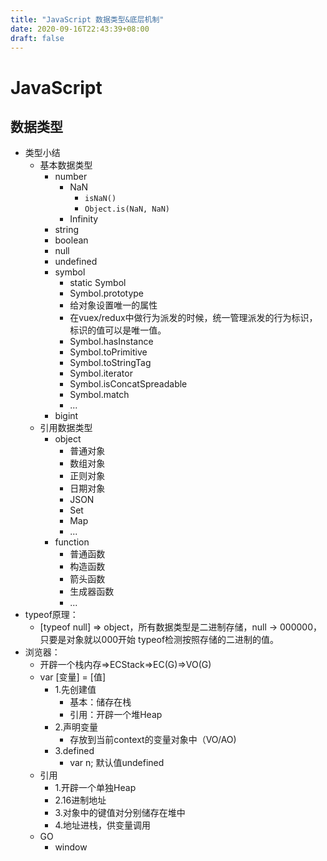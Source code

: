 ```yaml
---
title: "JavaScript 数据类型&底层机制"
date: 2020-09-16T22:43:39+08:00
draft: false
---
```

# JavaScript

##  数据类型
+ 类型小结
  - 基本数据类型
     + number
        - NaN
          * `isNaN()`
          * `Object.is(NaN, NaN)`
        - Infinity
    + string
    + boolean
    + null
    + undefined
    + symbol
        - static Symbol
        - Symbol.prototype
        - 给对象设置唯一的属性
        - 在vuex/redux中做行为派发的时候，统一管理派发的行为标识，标识的值可以是唯一值。
        - Symbol.hasInstance
        - Symbol.toPrimitive
        - Symbol.toStringTag
        - Symbol.iterator
        - Symbol.isConcatSpreadable
        - Symbol.match
        - ...
    + bigint
  - 引用数据类型
    + object
        - 普通对象
        - 数组对象
        - 正则对象
        - 日期对象
        - JSON
        - Set
        - Map
        - ...
    + function
        - 普通函数
        - 构造函数
        - 箭头函数
        - 生成器函数
        - ...
+ typeof原理：
  - [typeof null] => object，所有数据类型是二进制存储，null -> 000000，只要是对象就以000开始 typeof检测按照存储的二进制的值。
+ 浏览器：
  - 开辟一个栈内存=>ECStack=>EC(G)=>VO(G)
  - var [变量] = [值]
     * 1.先创建值
         + 基本：储存在栈
         + 引用：开辟一个堆Heap
     * 2.声明变量
         + 存放到当前context的变量对象中（VO/AO)
     * 3.defined
         + var n; 默认值undefined
  - 引用
     * 1.开辟一个单独Heap
     * 2.16进制地址
     * 3.对象中的键值对分别储存在堆中
     * 4.地址进栈，供变量调用
  - GO
     * window
